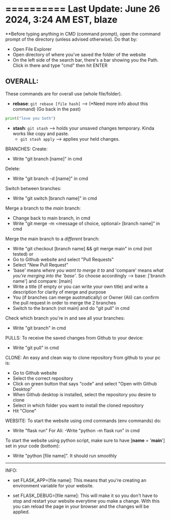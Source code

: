 ==========
Last Update: June 26 2024, 3:24 AM EST, blaze
==========

**Before typing anything in CMD (command prompt), open the command prompt of the directory (unless advised otherwise). Do that by:
- Open File Explorer
- Open directory of where you've saved the folder of the website
- On the left side of the search bar, there's a bar showing you the Path. Click in there and type "cmd" then hit ENTER


## OVERALL:
These commands are for overall use (whole file/folder).

- **rebase**: `git rebase [file hash]` --> (*Need more info about this command) (Go back in the past)
```py
print("love you Soth")
```
- **stash**: `git stash` --> holds your unsaved changes temporary. Kinda works like copy and paste.
    -    `git stash apply` --> applies your held changes.


BRANCHES:
Create:
- Write "git branch [name]" in cmd

Delete:
- Write "git branch -d [name]" in cmd

Switch between branches:
- Write "git switch [branch name]" in cmd

Merge a branch to the *main* branch:
- Change back to main branch, in cmd
- Write "git merge -m <message of choice, optional> [branch name]" in cmd

Merge the main branch to a *different* branch:
- Write "git checkout [branch name] && git merge main" in cmd (not tested)
or
- Go to Github website and select "Pull Requests"
- Select "New Pull Request"
- 'base' means *where you want to merge it to* and 'compare' means *what you're merging into the 'base'*. So choose accordingly --> base: ['branch name'] and compare: [main]
- Write a title (if empty or you can write your own title) and write a description for clarity of merge and purpose
- You (if branches can merge auotmatically) or Owner (Ali) can confirm the pull request in order to merge the 2 branches
- Switch to the branch (not main) and do "git pull" in cmd

Check which branch you're in and see all your branches:
- Write "git branch" in cmd

PULLS:
To receive the saved changes from Github to your device:
- Write "git pull" in cmd

CLONE:
An easy and clean way to clone repository from github to your pc is:
- Go to Github website
- Select the correct repository
- Click on green button that says "code" and select "Open  with Github Desktop"
- When Github desktop is installed, select the repository you desire to clone
- Select in which folder you want to install the cloned repository
- Hit "Clone"

WEBSITE:
To start the website using cmd commands (env commands) do:
- Write "flask run"
    For Ali:
        -Write "python -m flask run" in cmd

To start the website using python script, make sure to have [__name__ = '__main__'] set in your code (bottom):
- Write "python [file name]". It should run smoothly


----------

INFO:

- set FLASK_APP=[file name]: This means that you're creating an environment variable for your website.

- set FLASK_DEBUG=[file name]: This will make it so you don't have to stop and restart your website everytime you make a change. With this you can reload the page in your browser and the changes will be applied.